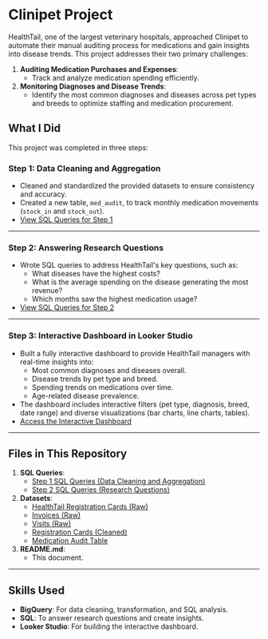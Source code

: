# **Clinipet Project**

HealthTail, one of the largest veterinary hospitals, approached Clinipet to automate their manual auditing process for medications and gain insights into disease trends. This project addresses their two primary challenges:
1. **Auditing Medication Purchases and Expenses**:
   - Track and analyze medication spending efficiently.
2. **Monitoring Diagnoses and Disease Trends**:
   - Identify the most common diagnoses and diseases across pet types and breeds to optimize staffing and medication procurement.

## **What I Did**
This project was completed in three steps:

### **Step 1: Data Cleaning and Aggregation**
- Cleaned and standardized the provided datasets to ensure consistency and accuracy.
- Created a new table, `med_audit`, to track monthly medication movements (`stock_in` and `stock_out`).
- [View SQL Queries for Step 1](./Step1.sql)

---

### **Step 2: Answering Research Questions**
- Wrote SQL queries to address HealthTail's key questions, such as:
  - What diseases have the highest costs?
  - What is the average spending on the disease generating the most revenue?
  - Which months saw the highest medication usage?
- [View SQL Queries for Step 2](./Step2.sql)

---

### **Step 3: Interactive Dashboard in Looker Studio**
- Built a fully interactive dashboard to provide HealthTail managers with real-time insights into:
  - Most common diagnoses and diseases overall.
  - Disease trends by pet type and breed.
  - Spending trends on medications over time.
  - Age-related disease prevalence.
- The dashboard includes interactive filters (pet type, diagnosis, breed, date range) and diverse visualizations (bar charts, line charts, tables).
- [Access the Interactive Dashboard](https://lookerstudio.google.com/u/0/reporting/761c9d73-2b69-4651-a80c-4cab8b4136cd/page/hlgcE/edit)

---

## **Files in This Repository**
1. **SQL Queries**:
   - [Step 1 SQL Queries (Data Cleaning and Aggregation)](./Step1.sql)
   - [Step 2 SQL Queries (Research Questions)](./Step2.sql)
2. **Datasets**:
   - [HealthTail Registration Cards (Raw)](./healthtail_reg_cards.csv)
   - [Invoices (Raw)](./invoices.csv)
   - [Visits (Raw)](./visits.csv)
   - [Registration Cards (Cleaned)](./registration_clean.csv)
   - [Medication Audit Table](./med_audit.csv)
3. **README.md**:
   - This document.

---

## **Skills Used**
- **BigQuery**: For data cleaning, transformation, and SQL analysis.
- **SQL**: To answer research questions and create insights.
- **Looker Studio**: For building the interactive dashboard.

